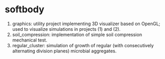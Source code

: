 # softbody

1. graphics: utility project implementing 3D visualizer based on OpenGL; used to visualize simulations in projects (1) and (2).
2. soil_compression: implementation of simple soil compression mechanical test.
3. regular_cluster: simulation of growth of regular (with consecutively alternating division planes) microbial aggregates.

